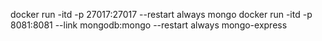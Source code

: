 docker run -itd -p 27017:27017 --restart always mongo
docker run -itd -p 8081:8081 --link mongodb:mongo  --restart always  mongo-express